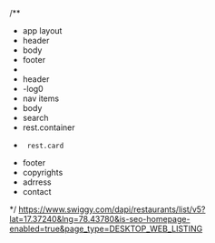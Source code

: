 /**
 * app layout 
 *   header
 *   body
 *   footer
 * 
 * header
 *   -log0
 *    nav items
 * body
 *   search
 *   rest.container
 *      rest.card
 * footer
 *    copyrights
 *    adrress
 *    contact
 
 */ 
 https://www.swiggy.com/dapi/restaurants/list/v5?lat=17.37240&lng=78.43780&is-seo-homepage-enabled=true&page_type=DESKTOP_WEB_LISTING